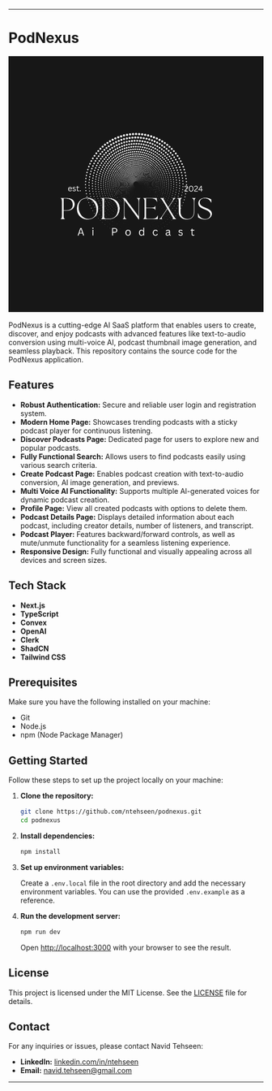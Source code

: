 
---

# PodNexus

![App Image](logo.svg)

PodNexus is a cutting-edge AI SaaS platform that enables users to create, discover, and enjoy podcasts with advanced features like text-to-audio conversion using multi-voice AI, podcast thumbnail image generation, and seamless playback. This repository contains the source code for the PodNexus application.

## Features

- **Robust Authentication:** Secure and reliable user login and registration system.
- **Modern Home Page:** Showcases trending podcasts with a sticky podcast player for continuous listening.
- **Discover Podcasts Page:** Dedicated page for users to explore new and popular podcasts.
- **Fully Functional Search:** Allows users to find podcasts easily using various search criteria.
- **Create Podcast Page:** Enables podcast creation with text-to-audio conversion, AI image generation, and previews.
- **Multi Voice AI Functionality:** Supports multiple AI-generated voices for dynamic podcast creation.
- **Profile Page:** View all created podcasts with options to delete them.
- **Podcast Details Page:** Displays detailed information about each podcast, including creator details, number of listeners, and transcript.
- **Podcast Player:** Features backward/forward controls, as well as mute/unmute functionality for a seamless listening experience.
- **Responsive Design:** Fully functional and visually appealing across all devices and screen sizes.

## Tech Stack

- **Next.js**
- **TypeScript**
- **Convex**
- **OpenAI**
- **Clerk**
- **ShadCN**
- **Tailwind CSS**

## Prerequisites

Make sure you have the following installed on your machine:

- Git
- Node.js
- npm (Node Package Manager)

## Getting Started

Follow these steps to set up the project locally on your machine:

1. **Clone the repository:**

    ```bash
    git clone https://github.com/ntehseen/podnexus.git
    cd podnexus
    ```

2. **Install dependencies:**

    ```bash
    npm install
    ```

3. **Set up environment variables:**

    Create a `.env.local` file in the root directory and add the necessary environment variables. You can use the provided `.env.example` as a reference.

4. **Run the development server:**

    ```bash
    npm run dev
    ```

    Open [http://localhost:3000](http://localhost:3000) with your browser to see the result.


## License

This project is licensed under the MIT License. See the [LICENSE](LICENSE) file for details.

## Contact

For any inquiries or issues, please contact Navid Tehseen:

- **LinkedIn:** [linkedin.com/in/ntehseen](https://www.linkedin.com/in/ntehseen)
- **Email:** navid.tehseen@gmail.com

---
